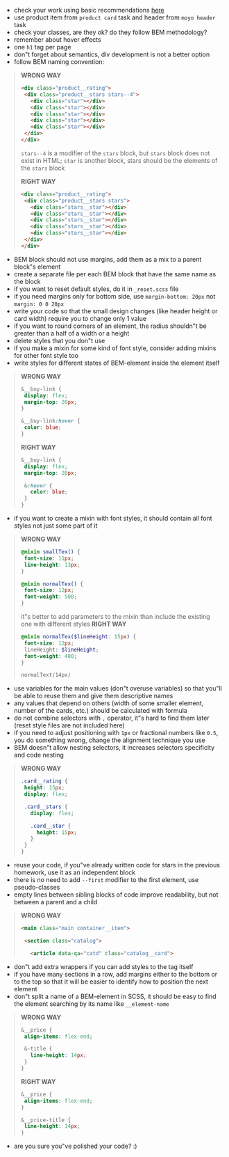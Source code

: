 - check your work using basic recommendations [here](https://github.com/mate-academy/layout_search-bar-airbnb/blob/master/checklist.md)
- use product item from `product card` task and header from `moyo header` task
- check your classes, are they ok? do they follow BEM methodology?
- remember about hover effects
- one `h1` tag per page
- don"t forget about semantics, div development is not a better option
- follow BEM naming convention:
>**WRONG WAY**
>```html
><div class="product__rating">
>  <div class="product__stars stars--4">
>    <div class="star"></div>
>    <div class="star"></div>
>    <div class="star"></div>
>    <div class="star"></div>
>    <div class="star"></div>
>  </div>
></div>
>```
>`stars--4` is a modifier of the `stars` block, but `stars` block does not exist in HTML;
>`star` is another block, stars should be the elements of the `stars` block
>
>**RIGHT WAY**
>```html
><div class="product__rating">
>  <div class="product__stars stars">
>    <div class="stars__star"></div>
>    <div class="stars__star"></div>
>    <div class="stars__star"></div>
>    <div class="stars__star"></div>
>    <div class="stars__star"></div>
>  </div>
></div>
>```

- BEM block should not use margins, add them as a mix to a parent block"s element
- create a separate file per each BEM block that have the same name as the block
- if you want to reset default styles, do it in `_reset.scss` file
- if you need margins only for bottom side, use `margin-bottom: 20px` not `margin: 0 0 20px`
- write your code so that the small design changes (like header height or card width) require you to change only 1 value
- if you want to round corners of an element, the radius shouldn"t be greater than a half of a width or a height
- delete styles that you don"t use
- if you make a mixin for some kind of font style, consider adding mixins for other font style too
- write styles for different states of BEM-element inside the element itself
>**WRONG WAY**
>```scss
>&__buy-link {
>  display: flex;
>  margin-top: 20px;
>}
>
>&__buy-link:hover {
>  color: blue;
>}
>```
>**RIGHT WAY**
>```scss
>&__buy-link {
>  display: flex;
>  margin-top: 20px;
>
>  &:hover {
>    color: blue;
>  }
>}
>```
- if you want to create a mixin with font styles, it should contain all font styles not just some part of it
>**WRONG WAY**
>```scss
>@mixin smallTex() {
>  font-size: 11px;
>  line-height: 13px;
>}
>
>@mixin normalTex() {
>  font-size: 12px;
>  font-weight: 500;
>}
>```
>it"s better to add parameters to the mixin than include the existing one with different styles
>**RIGHT WAY**
>```scss
>@mixin normalTex($lineHeight: 15px) {
>  font-size: 12px;
>  lineHeight: $lineHeight;
>  font-weight: 400;
>}
>
>normalText(14px)
>```
- use variables for the main values (don"t overuse variables) so that you"ll be able to reuse them and give them descriptive names
- any values that depend on others (width of some smaller element, number of the cards, etc.) should be calculated with formula
- do not combine selectors with `,` operator, it"s hard to find them later (reset style files are not included here)
- if you need to adjust positioning with `1px` or fractional numbers like `0.5`, you do something wrong, change the alignment technique you use
- BEM doesn"t allow nesting selectors, it increases selectors specificity and code nesting
>**WRONG WAY**
>```scss
>.card__rating {
>  height: 15px;
>  display: flex;
>
>  .card__stars {
>    display: flex;
>
>    .card__star {
>      height: 15px;
>    }
>  }
>}
>```
- reuse your code, if you"ve already written code for stars in the previous homework, use it as an independent block
- there is no need to add `--first` modifier to the first element, use pseudo-classes
- empty lines between sibling blocks of code improve readability, but not between a parent and a child
>**WRONG WAY**
>```html
><main class="main container__item">
>
>  <section class="catalog">
>
>    <article data-qa="catd" class="catalog__card">
>```
- don"t add extra wrappers if you can add styles to the tag itself
- if you have many sections in a row, add margins either to the bottom or to the top so that it will be easier to identify how to position the next element
- don"t split a name of a BEM-element in SCSS, it should be easy to find the element searching by its name like `__element-name`
>**WRONG WAY**
>```scss
>&__price {
>  align-items: flex-end;
>
>  &-title {
>    line-height: 14px;
>  }
>}
>```
>**RIGHT WAY**
>```scss
>&__price {
>  align-items: flex-end;
>}
>
>&__price-title {
>  line-height: 14px;
>}
>```

- are you sure you"ve polished your code? :)
